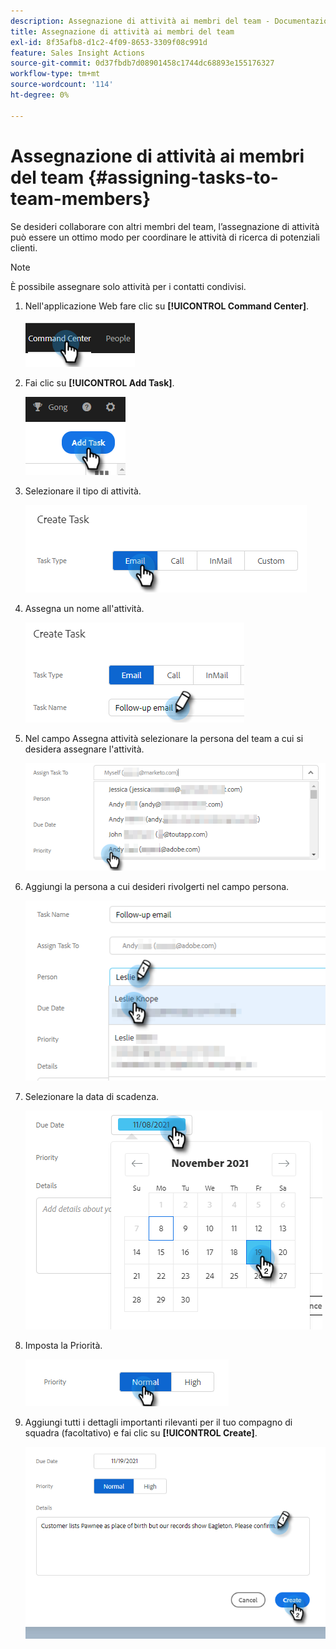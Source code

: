 ```yaml
---
description: Assegnazione di attività ai membri del team - Documentazione di Marketo - Documentazione del prodotto
title: Assegnazione di attività ai membri del team
exl-id: 8f35afb8-d1c2-4f09-8653-3309f08c991d
feature: Sales Insight Actions
source-git-commit: 0d37fbdb7d08901458c1744dc68893e155176327
workflow-type: tm+mt
source-wordcount: '114'
ht-degree: 0%

---
```


# Assegnazione di attività ai membri del team {#assigning-tasks-to-team-members}

Se desideri collaborare con altri membri del team, l’assegnazione di attività può essere un ottimo modo per coordinare le attività di ricerca di potenziali clienti.

>[!NOTE]
>
>È possibile assegnare solo attività per i contatti condivisi.

1. Nell&#39;applicazione Web fare clic su **[!UICONTROL Command Center]**.

   ![](assets/assigning-tasks-to-team-members-1.png)

1. Fai clic su **[!UICONTROL Add Task]**.

   ![](assets/assigning-tasks-to-team-members-2.png)

1. Selezionare il tipo di attività.

   ![](assets/assigning-tasks-to-team-members-3.png)

1. Assegna un nome all&#39;attività.

   ![](assets/assigning-tasks-to-team-members-4.png)

1. Nel campo Assegna attività selezionare la persona del team a cui si desidera assegnare l&#39;attività.

   ![](assets/assigning-tasks-to-team-members-5.png)

1. Aggiungi la persona a cui desideri rivolgerti nel campo persona.

   ![](assets/assigning-tasks-to-team-members-6.png)

1. Selezionare la data di scadenza.

   ![](assets/assigning-tasks-to-team-members-7.png)

1. Imposta la Priorità.

   ![](assets/assigning-tasks-to-team-members-8.png)

1. Aggiungi tutti i dettagli importanti rilevanti per il tuo compagno di squadra (facoltativo) e fai clic su **[!UICONTROL Create]**.

   ![](assets/assigning-tasks-to-team-members-9.png)
